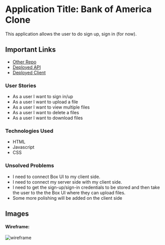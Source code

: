 # Application Title: Bank of America Clone

This application allows the user to do sign up, sign in (for now).


## Important Links

- [Other Repo]()
- [Deployed API](tba)
- [Deployed Client](tba)


### User Stories

- As a user I want to sign in/up
- As a user I want to upload a file
- As a user I want to view multiple files
- As a user I want to delete a files
- As a user I want to download files

### Technologies Used

- HTML
- Javascript
- CSS

### Unsolved Problems

- I need to connect Box UI to my client side.
- I need to connect my server side with my client side.
- I need to get the sign-up/sign-in credentials to be stored
  and then take the user to the the Box UI where they can upload files.
- Some more polishing will be added on the client side


## Images

#### Wireframe:
![wireframe](https://imgur.com/huAw5eh.png)
